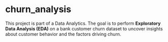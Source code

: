 # churn_analysis
This project is part of a Data Analytics.  The goal is to perform **Exploratory Data Analysis (EDA)** on a bank customer churn dataset to uncover insights about customer behavior and the factors driving churn.  
